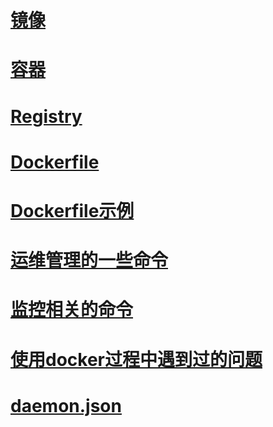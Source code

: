 # [镜像](docker_command.md/#jing-xiang)

# [容器](docker_command.md/#rong-qi)

# [Registry](docker_command.md/#registry)

# [Dockerfile](docker_command.md/#dockerfile)

# [Dockerfile示例](dockerfile_demo.md/#ji-chu-jing-xiang)

# [运维管理的一些命令](operation_command.md)

# [监控相关的命令](alarm_command.md)

# [使用docker过程中遇到过的问题](docker_question.md)

# [daemon.json](daemon.md)